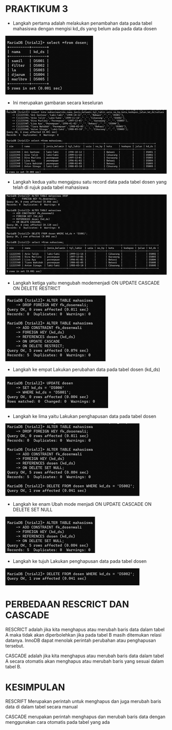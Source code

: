 # PRAKTIKUM 3

- Langkah pertama adalah melakukan penambahan data pada tabel mahasiswa dengan mengisi kd_ds yang belum ada pada data dosen 

![gambar1](gambar/ini1.png)


- Ini merupakan gambaran secara keseluran

![gambar1](gambar/ini2.png)

- Langkah kedua yaitu mengajpsu satu record data pada tabel dosen yang telah di rujuk pada tabel mahasiswa

![gambar1](gambar/ini3.png)

- Langkah ketiga yaitu mengubah modemenjadi ON UPDATE CASCADE ON DELETE RESTRICT

![gambar1](gambar/ini4.png)

- Langkah ke empat Lakukan perubahan data pada tabel dosen (kd_ds)

![gambar1](gambar/ini5.png)

- Langkah ke lima yaitu Lakukan penghapusan data pada tabel dosen

![gambar1](gambar/ini6.png)

- Langkah ke enam Ubah mode menjadi ON UPDATE CASCADE ON DELETE SET NULL 

![gambar1](gambar/ini7.png)

- Langkah ke tujuh Lakukan penghapusan data pada tabel dosen

![gambar1](gambar/ini8.png)



# PERBEDAAN RESCRICT DAN CASCADE

RESCRICT adalah jika kita menghapus atau merubah baris data dalam tabel A maka tidak akan diperbolehkan jika pada tabel B masih ditemukan relasi datanya. InnoDB dapat menolak perintah perubahan atau penghapusan tersebut.

CASCADE adalah jika kita menghapus atau merubah baris data dalam tabel A secara otomatis akan menghapus atau merubah baris yang sesuai dalam tabel B.

# KESIMPULAN 

RESCRIFT Merupakan perintah untuk menghapus dan juga merubah baris data di dalam tabel secara manual 

CASCADE merupakan perintah menghapus dan merubah baris data dengan menggunakan cara otomatis pada tabel yang ada
